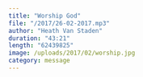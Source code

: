 ```yaml
---
title: "Worship God"
file: "/2017/26-02-2017.mp3"
author: "Heath Van Staden"
duration: "43:21"
length: "62439825"
image: /uploads/2017/02/worship.jpg
category: message
---
```

